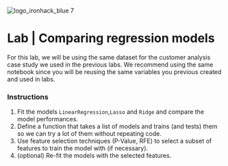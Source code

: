 ![logo_ironhack_blue 7](https://user-images.githubusercontent.com/23629340/40541063-a07a0a8a-601a-11e8-91b5-2f13e4e6b441.png)

# Lab | Comparing regression models


For this lab, we will be using the same dataset for the customer analysis case study we used in the previous labs. We recommend using the same notebook since you will be reusing the same variables you previous created and used in labs. 

### Instructions

1. Fit the models  `LinearRegression`,`Lasso` and `Ridge` and compare the model performances. 
2. Define a function that takes a list of models and trains (and tests) them so we can try a lot of them without repeating code.
3. Use feature selection techniques (P-Value, RFE) to select a subset of features to train the model with (if necessary).
4. (optional) Re-fit the models with the selected features.

